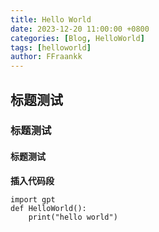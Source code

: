```yaml
---
title: Hello World
date: 2023-12-20 11:00:00 +0800
categories: [Blog, HelloWorld]
tags: [helloworld]
author: FFraankk
---
```


## 标题测试
### 标题测试
#### 标题测试

**插入代码段**

```
import gpt
def HelloWorld():
    print("hello world")
```


